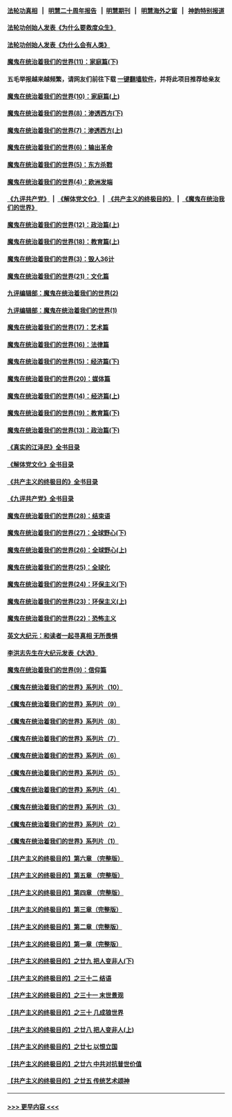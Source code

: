 #### [法轮功真相](https://github.com/gfw-breaker/truth/blob/master/README.md?t=0) &nbsp;&nbsp;|&nbsp;&nbsp; [明慧二十周年报告](https://github.com/gfw-breaker/mh-reports/blob/master/README.md?t=0) &nbsp;&nbsp;|&nbsp;&nbsp;[明慧期刊](https://github.com/gfw-breaker/mh-qikan) &nbsp;&nbsp;|&nbsp;&nbsp; [明慧海外之窗](https://github.com/gfw-breaker/mh-news/blob/master/README.md?t=0) &nbsp;&nbsp;|&nbsp;&nbsp; [神韵特别报道](https://github.com/gfw-breaker/mh-news/blob/master/shenyun.md?t=0)
#### [法轮功创始人发表《为什么要救度众生》](../pages/nsc422/n13975246.md?t=05210643) 
#### [法轮功创始人发表《为什么会有人类》](../pages/nsc422/n13912117.md?t=05210643) 
#### [魔鬼在统治着我们的世界(11)：家庭篇(下)](../pages/nsc422/n10440961.md?t=05210643) 
#### 五毛举报越来越频繁，请网友们前往下载 [一键翻墙软件](https://github.com/gfw-breaker/ssr-accounts)，并将此项目推荐给亲友
#### [魔鬼在统治着我们的世界(10)：家庭篇(上)](../pages/nsc422/n10435448.md?t=05210643) 
#### [魔鬼在统治着我们的世界(8)：渗透西方(下)](../pages/nsc422/n10429603.md?t=05210643) 
#### [魔鬼在统治着我们的世界(7)：渗透西方(上)](../pages/nsc422/n10426013.md?t=05210643) 
#### [魔鬼在统治着我们的世界(6)：输出革命](../pages/nsc422/n10421536.md?t=05210643) 
#### [魔鬼在统治着我们的世界(5)：东方杀戮](../pages/nsc422/n10417707.md?t=05210643) 
#### [魔鬼在统治着我们的世界(4)：欧洲发端](../pages/nsc422/n10414890.md?t=05210643) 
#### [《九评共产党》](https://github.com/begood0513/9ping.md/blob/master/README.md) &nbsp;|&nbsp; [《解体党文化》](../../../../jtdwh.md/blob/master/README.md)  &nbsp;|&nbsp; [《共产主义的终极目的》](../../../../gczydzjmd.md/blob/master/README.md) &nbsp;|&nbsp; [《魔鬼在统治我们的世界》](../../../../mgztzwmdsj.md/blob/master/README.md) 
#### [魔鬼在统治着我们的世界(12)：政治篇(上)](../pages/nsc422/n10444576.md?t=05210643) 
#### [魔鬼在统治着我们的世界(18)：教育篇(上)](../pages/nsc422/n10526970.md?t=05210643) 
#### [魔鬼在统治着我们的世界(3)：毁人36计](../pages/nsc422/n10411583.md?t=05210643) 
#### [魔鬼在统治着我们的世界(21)：文化篇](../pages/nsc422/n10597706.md?t=05210643) 
#### [九评编辑部：魔鬼在统治着我们的世界(2)](../pages/nsc422/n10410036.md?t=05210643) 
#### [九评编辑部：魔鬼在统治着我们的世界(1)](../pages/nsc422/n10406825.md?t=05210643) 
#### [魔鬼在统治着我们的世界(17)：艺术篇](../pages/nsc422/n10499093.md?t=05210643) 
#### [魔鬼在统治着我们的世界(16)：法律篇](../pages/nsc422/n10485969.md?t=05210643) 
#### [魔鬼在统治着我们的世界(15)：经济篇(下)](../pages/nsc422/n10469975.md?t=05210643) 
#### [魔鬼在统治着我们的世界(20)：媒体篇](../pages/nsc422/n10586579.md?t=05210643) 
#### [魔鬼在统治着我们的世界(14)：经济篇(上)](../pages/nsc422/n10457370.md?t=05210643) 
#### [魔鬼在统治着我们的世界(19)：教育篇(下)](../pages/nsc422/n10564808.md?t=05210643) 
#### [魔鬼在统治着我们的世界(13)：政治篇(下)](../pages/nsc422/n10448270.md?t=05210643) 
#### [《真实的江泽民》全书目录](../pages/nsc422/n13721399.md?t=05210643) 
#### [《解体党文化》全书目录](../pages/nsc422/n13721157.md?t=05210643) 
#### [《共产主义的终极目的》全书目录](../pages/nsc422/n13721048.md?t=05210643) 
#### [《九评共产党》全书目录](../pages/nsc422/n13708085.md?t=05210643) 
#### [魔鬼在统治着我们的世界(28)：结束语](../pages/nsc422/n10936246.md?t=05210643) 
#### [魔鬼在统治着我们的世界(27)：全球野心(下)](../pages/nsc422/n10928319.md?t=05210643) 
#### [魔鬼在统治着我们的世界(26)：全球野心(上)](../pages/nsc422/n10900318.md?t=05210643) 
#### [魔鬼在统治着我们的世界(25)：全球化](../pages/nsc422/n10788205.md?t=05210643) 
#### [魔鬼在统治着我们的世界(24)：环保主义(下)](../pages/nsc422/n10695307.md?t=05210643) 
#### [魔鬼在统治着我们的世界(23)：环保主义(上)](../pages/nsc422/n10688613.md?t=05210643) 
#### [魔鬼在统治着我们的世界(22)：恐怖主义](../pages/nsc422/n10614727.md?t=05210643) 
#### [英文大纪元：和读者一起寻真相 无所畏惧](../pages/nsc422/n12542027.md?t=05210643) 
#### [李洪志先生在大纪元发表《大选》](../pages/nsc422/n12534746.md?t=05210643) 
#### [魔鬼在统治着我们的世界(9)：信仰篇](../pages/nsc422/n10432159.md?t=05210643) 
#### [《魔鬼在统治着我们的世界》系列片（10）](../pages/nsc422/n12292670.md?t=05210643) 
#### [《魔鬼在统治着我们的世界》系列片（9）](../pages/nsc422/n12290859.md?t=05210643) 
#### [《魔鬼在统治着我们的世界》系列片（8）](../pages/nsc422/n12287445.md?t=05210643) 
#### [《魔鬼在统治着我们的世界》系列片（7）](../pages/nsc422/n12283425.md?t=05210643) 
#### [《魔鬼在统治着我们的世界》系列片（6）](../pages/nsc422/n12282314.md?t=05210643) 
#### [《魔鬼在统治着我们的世界》系列片（5）](../pages/nsc422/n12281419.md?t=05210643) 
#### [《魔鬼在统治着我们的世界》系列片（4）](../pages/nsc422/n12274024.md?t=05210643) 
#### [《魔鬼在统治着我们的世界》系列片（3）](../pages/nsc422/n12271322.md?t=05210643) 
#### [《魔鬼在统治着我们的世界》系列片（2）](../pages/nsc422/n12269049.md?t=05210643) 
#### [《魔鬼在统治着我们的世界》系列片（1）](../pages/nsc422/n12267575.md?t=05210643) 
#### [【共产主义的终极目的】第六章 （完整版）](../pages/nsc422/n11428913.md?t=05210643) 
#### [【共产主义的终极目的】第五章 （完整版）](../pages/nsc422/n11428912.md?t=05210643) 
#### [【共产主义的终极目的】第四章 （完整版）](../pages/nsc422/n11428907.md?t=05210643) 
#### [【共产主义的终极目的】第三章（完整版）](../pages/nsc422/n11428848.md?t=05210643) 
#### [【共产主义的终极目的】第二章（完整版）](../pages/nsc422/n11428831.md?t=05210643) 
#### [【共产主义的终极目的】第一章（完整版）](../pages/nsc422/n11417651.md?t=05210643) 
#### [【共产主义的终极目的】之廿九 把人变非人(下)](../pages/nsc422/n11344140.md?t=05210643) 
#### [【共产主义的终极目的】之三十二 结语](../pages/nsc422/n11360535.md?t=05210643) 
#### [【共产主义的终极目的】之三十一 末世景观](../pages/nsc422/n11351129.md?t=05210643) 
#### [【共产主义的终极目的】之三十 几成狼世界](../pages/nsc422/n11348280.md?t=05210643) 
#### [【共产主义的终极目的】之廿八 把人变非人(上)](../pages/nsc422/n11340492.md?t=05210643) 
#### [【共产主义的终极目的】之廿七 以恨立国](../pages/nsc422/n11336944.md?t=05210643) 
#### [【共产主义的终极目的】之廿六 中共对抗普世价值](../pages/nsc422/n11324785.md?t=05210643) 
#### [【共产主义的终极目的】之廿五 传统艺术颂神](../pages/nsc422/n11296396.md?t=05210643) 

----
#### [ >>> 更早内容 <<< ](../indexes/nsc422-earlier.md)
